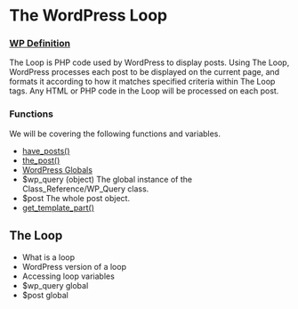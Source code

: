 The WordPress Loop
====================

### [WP Definition](http://codex.wordpress.org/The_Loop)

The Loop is PHP code used by WordPress to display posts. Using The Loop, WordPress processes each post to be displayed on the current page, and formats it according to how it matches specified criteria within The Loop tags. Any HTML or PHP code in the Loop will be processed on each post.

### Functions

We will be covering the following functions and variables.

- [have_posts()](http://codex.wordpress.org/Function_Reference/have_posts)
- [the_post()](http://codex.wordpress.org/Function_Reference/the_post)
- [WordPress Globals](http://codex.wordpress.org/Global_Variables)
- $wp_query (object) The global instance of the Class_Reference/WP_Query class.
- $post The whole post object.
- [get_template_part()](http://codex.wordpress.org/Function_Reference/get_template_part)

The Loop
------------------

- What is a loop
- WordPress version of a loop
- Accessing loop variables
- $wp_query global
- $post global